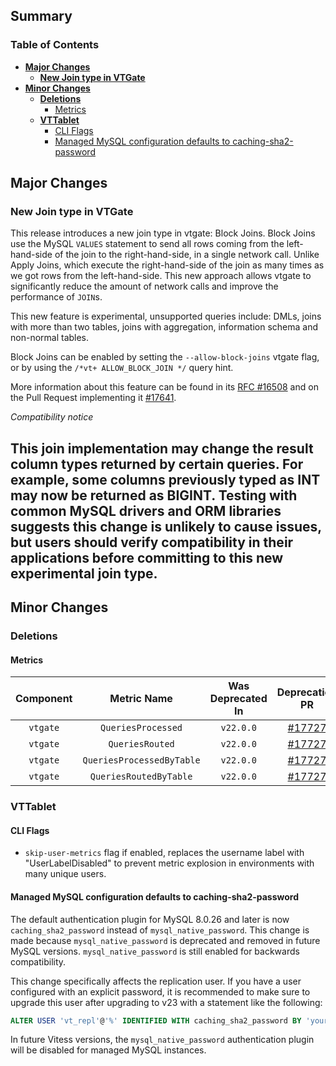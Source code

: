 ## Summary

### Table of Contents
- **[Major Changes](#major-changes)**
    - **[New Join type in VTGate](#new-join-type-vtgate)**
- **[Minor Changes](#minor-changes)**
    - **[Deletions](#deletions)**
        - [Metrics](#deleted-metrics)
    - **[VTTablet](#minor-changes-vttablet)**
        - [CLI Flags](#flags-vttablet)
        - [Managed MySQL configuration defaults to caching-sha2-password](#mysql-caching-sha2-password)

## <a id="major-changes"/>Major Changes</a>

### <a id="new-join-type-vtgate"/>New Join type in VTGate</a>

This release introduces a new join type in vtgate: Block Joins.
Block Joins use the MySQL `VALUES` statement to send all rows coming from the left-hand-side of the join to the right-hand-side, in a single network call.
Unlike Apply Joins, which execute the right-hand-side of the join as many times as we got rows from the left-hand-side.
This new approach allows vtgate to significantly reduce the amount of network calls and improve the performance of `JOIN`s.

This new feature is experimental, unsupported queries include: DMLs, joins with more than two tables, joins with aggregation, information schema and non-normal tables.

Block Joins can be enabled by setting the `--allow-block-joins` vtgate flag, or by using the `/*vt+ ALLOW_BLOCK_JOIN */` query hint.

More information about this feature can be found in its [RFC #16508](https://github.com/vitessio/vitess/issues/16508) and
on the Pull Request implementing it [#17641](https://github.com/vitessio/vitess/pull/17641).

_Compatibility notice_

This join implementation may change the result column types returned by certain queries.
For example, some columns previously typed as INT may now be returned as BIGINT.
Testing with common MySQL drivers and ORM libraries suggests this change is unlikely to cause issues, but users should verify compatibility in their applications before committing to this new experimental join type.
---


## <a id="minor-changes"/>Minor Changes</a>

### <a id="deletions"/>Deletions</a>

#### <a id="deleted-metrics"/>Metrics</a>

| Component |        Metric Name        | Was Deprecated In |                     Deprecation PR                      |
|:---------:|:-------------------------:|:-----------------:|:-------------------------------------------------------:|
| `vtgate`  |    `QueriesProcessed`     |     `v22.0.0`     | [#17727](https://github.com/vitessio/vitess/pull/17727) |
| `vtgate`  |      `QueriesRouted`      |     `v22.0.0`     | [#17727](https://github.com/vitessio/vitess/pull/17727) |
| `vtgate`  | `QueriesProcessedByTable` |     `v22.0.0`     | [#17727](https://github.com/vitessio/vitess/pull/17727) |
| `vtgate`  |  `QueriesRoutedByTable`   |     `v22.0.0`     | [#17727](https://github.com/vitessio/vitess/pull/17727) |

### <a id="minor-changes-vttablet"/>VTTablet</a>

#### <a id="flags-vttablet"/>CLI Flags</a>

- `skip-user-metrics` flag if enabled, replaces the username label with "UserLabelDisabled" to prevent metric explosion in environments with many unique users.

#### <a id="mysql-caching-sha2-password"/>Managed MySQL configuration defaults to caching-sha2-password</a>

The default authentication plugin for MySQL 8.0.26 and later is now `caching_sha2_password` instead of `mysql_native_password`. This change is made because `mysql_native_password` is deprecated and removed in future MySQL versions. `mysql_native_password` is still enabled for backwards compatibility.

This change specifically affects the replication user. If you have a user configured with an explicit password, it is recommended to make sure to upgrade this user after upgrading to v23 with a statement like the following:

```sql
ALTER USER 'vt_repl'@'%' IDENTIFIED WITH caching_sha2_password BY 'your-existing-password';
```

In future Vitess versions, the `mysql_native_password` authentication plugin will be disabled for managed MySQL instances.